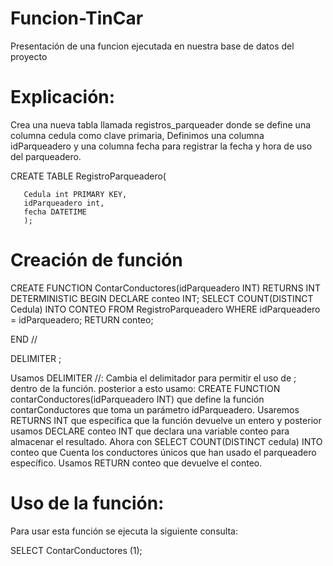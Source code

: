 # Funcion-TinCar
Presentación de una funcion ejecutada en nuestra base de datos del proyecto
# Explicación:
Crea una nueva tabla llamada registros_parqueader donde se define una columna cedula como clave primaria,
Definimos una columna idParqueadero y una columna fecha para registrar la fecha y hora de uso del parqueadero.

  CREATE TABLE RegistroParqueadero(
  	 
       Cedula int PRIMARY KEY,
       idParqueadero int,
       fecha DATETIME 
       );

 # Creación de función 
  CREATE FUNCTION ContarConductores(idParqueadero INT)
  RETURNS INT
  DETERMINISTIC
  BEGIN
  	DECLARE conteo INT;
      SELECT COUNT(DISTINCT Cedula) INTO CONTEO
      FROM RegistroParqueadero
      WHERE idParqueadero = idParqueadero;
      RETURN conteo;
      
  END //
  
  DELIMITER ;



Usamos DELIMITER //: Cambia el delimitador para permitir el uso de ; dentro de la función. posterior a esto usamo: CREATE FUNCTION contarConductores(idParqueadero INT) que define la función contarConductores que toma un parámetro idParqueadero.
Usaremos RETURNS INT que especifica que la función devuelve un entero y posterior usamos DECLARE conteo INT que declara una variable conteo para almacenar el resultado.
Ahora con SELECT COUNT(DISTINCT cedula) INTO conteo que Cuenta los conductores únicos que han usado el parqueadero específico.
Usamos RETURN conteo que devuelve el conteo.


# Uso de la función:
Para usar esta función se ejecuta la siguiente consulta:

  SELECT ContarConductores (1);
